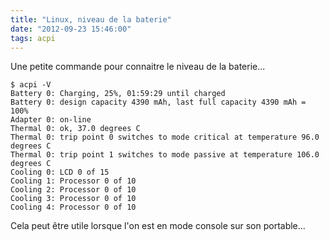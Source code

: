 ```yaml
---
title: "Linux, niveau de la baterie"
date: "2012-09-23 15:46:00"
tags: acpi
---
```

Une petite commande pour connaitre le niveau de la baterie...


```
$ acpi -V
Battery 0: Charging, 25%, 01:59:29 until charged
Battery 0: design capacity 4390 mAh, last full capacity 4390 mAh = 100%
Adapter 0: on-line
Thermal 0: ok, 37.0 degrees C
Thermal 0: trip point 0 switches to mode critical at temperature 96.0 degrees C
Thermal 0: trip point 1 switches to mode passive at temperature 106.0 degrees C
Cooling 0: LCD 0 of 15
Cooling 1: Processor 0 of 10
Cooling 2: Processor 0 of 10
Cooling 3: Processor 0 of 10
Cooling 4: Processor 0 of 10
```

Cela peut être utile lorsque l'on est en mode console sur son portable...

